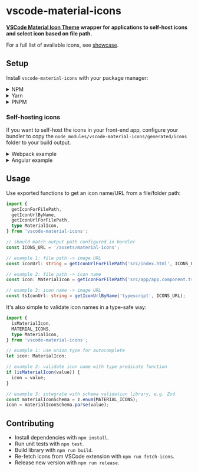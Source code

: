 # vscode-material-icons

**[VSCode Material Icon Theme](https://marketplace.visualstudio.com/items?itemName=PKief.material-icon-theme) wrapper for applications to self-host icons and select icon based on file path.**

For a full list of available icons, see [showcase](https://vscode-material-icons.onrender.com/).

## Setup

Install `vscode-material-icons` with your package manager:

<details>
<summary>NPM</summary>

```sh
npm install vscode-material-icons
```

</details>

<details>
<summary>Yarn</summary>

```sh
yarn add vscode-material-icons
```

</details>

<details>
<summary>PNPM</summary>

```sh
pnpm add vscode-material-icons
```

</details>

### Self-hosting icons

If you want to self-host the icons in your front-end app, configure your bundler to copy the `node_modules/vscode-material-icons/generated/icons` folder to your build output.

<details>
<summary>Webpack example</summary>

Use [copy-webpack-plugin](https://webpack.js.org/plugins/copy-webpack-plugin/) in `webpack.config.js`:

```js
const CopyPlugin = require('copy-webpack-plugin');

module.exports = {
  // ...
  plugins: [
    // ...
    new CopyPlugin({
      patterns: [
        {
          from: 'node_modules/vscode-material-icons/generated/icons',
          to: 'assets/material-icons',
        },
      ],
    }),
  ],
};
```

</details>

<details>
<summary>Angular example</summary>

Append to `assets` in `angular.json` (or `project.json` if using Nx):

```jsonc
{
  // ..
  "targets": {
    "build": {
      "executor": "@angular-devkit/build-angular:browser",
      "options": {
        // ...
        "assets": [
          // ...
          {
            "glob": "**/*",
            "input": "./node_modules/vscode-material-icons/generated/icons",
            "output": "/assets/material-icons/"
          }
        ]
      }
      // ...
    }
  }
}
```

</details>

## Usage

Use exported functions to get an icon name/URL from a file/folder path:

```ts
import {
  getIconForFilePath,
  getIconUrlByName,
  getIconUrlForFilePath,
  type MaterialIcon,
} from 'vscode-material-icons';

// should match output path configured in bundler
const ICONS_URL = '/assets/material-icons';

// example 1: file path -> image URL
const iconUrl: string = getIconUrlForFilePath('src/index.html', ICONS_URL);

// example 2: file path -> icon name
const icon: MaterialIcon = getIconForFilePath('src/app/app.component.ts');

// example 3: icon name -> image URL
const tsIconUrl: string = getIconUrlByName('typescript', ICONS_URL);
```

It's also simple to validate icon names in a type-safe way:

```ts
import {
  isMaterialIcon,
  MATERIAL_ICONS,
  type MaterialIcon,
} from 'vscode-material-icons';

// example 1: use union type for autocomplete
let icon: MaterialIcon;

// example 2: validate icon name with type predicate function
if (isMaterialIcon(value)) {
  icon = value;
}

// example 3: integrate with schema validation library, e.g. Zod
const materialIconSchema = z.enum(MATERIAL_ICONS);
icon = materialIconSchema.parse(value);
```

## Contributing

- Install dependencies with `npm install`.
- Run unit tests with `npm test`.
- Build library with `npm run build`.
- Re-fetch icons from VSCode extension with `npm run fetch-icons`.
- Release new version with `npm run release`.
